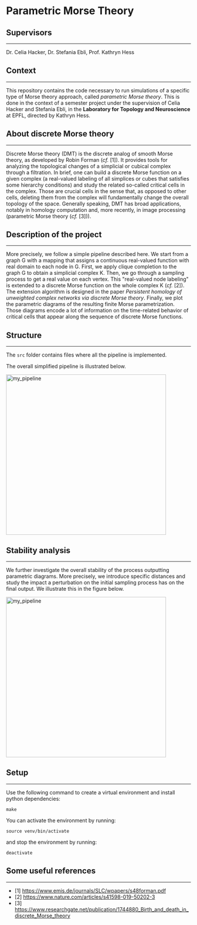 # Parametric Morse Theory

## Supervisors

---

Dr. Celia Hacker, Dr. Stefania Ebli, Prof. Kathryn Hess

## Context

---

This repository contains the code necessary to run simulations of a specific type of Morse theory approach, called _parametric Morse theory_. This is done in the context of a semester project under the supervision of Celia Hacker and Stefania Ebli,
in the **Laboratory for Topology and Neuroscience** at EPFL, directed by Kathryn Hess.

## About discrete Morse theory

---

Discrete Morse theory (DMT) is the discrete analog of smooth Morse theory, as developed by Robin Forman (_cf._ [1]). It provides tools for analyzing the topological changes of a simplicial or cubical complex through a filtration. In brief, one can build a discrete Morse function on a given complex (a real-valued labeling of all simplices or cubes that satisfies some hierarchy conditions) and study the related so-called critical cells in the complex. Those are crucial cells in the sense that, as opposed to other cells, deleting them from the complex will fundamentally change the overall topology of the space. Generally speaking, DMT has broad applications, notably in homology computation and, more recently, in image processing (parametric Morse theory (_cf._ [3])).

## Description of the project

---

More precisely, we follow a simple pipeline described here. We start from a graph G with a mapping that assigns a continuous real-valued function with real domain to each node in G. First, we apply clique completion to the graph G to obtain a simplicial complex K. Then, we go through a sampling process to get a real value on each vertex. This "real-valued node labeling" is extended to a discrete Morse function on the whole complex K (_cf._ [2]). The extension algorithm is designed in the paper _Persistent homology of unweighted complex networks via discrete Morse theory_. Finally, we plot the parametric diagrams of the resulting finite Morse parametrization. Those diagrams encode a lot of information on the time-related behavior of critical cells that appear along the sequence of discrete Morse functions.

## Structure

---

The `src` folder contains files where all the pipeline is implemented.

The overall simplified pipeline is illustrated below.

<img width="436" alt="my_pipeline" src="https://raw.githubusercontent.com/LucaNyckees/ParametricMorseTheory/main/images/project_pipeline.png">

## Stability analysis

---

We further investigate the overall stability of the process outputting parametric diagrams. More precisely, we introduce specific distances and study the impact a perturbation on the initial sampling process has on the final output. We illustrate this in the figure below.

<img width="436" alt="my_pipeline" src="https://raw.githubusercontent.com/LucaNyckees/ParametricMorseTheory/main/images/stability_analysis.png">

## Setup

---

Use the following command to create a virtual environment and install python dependencies:

```
make
```

You can activate the environment by running:

```
source venv/bin/activate
```

and stop the environment by running:

```
deactivate
```

## Some useful references

---

- [1] https://www.emis.de/journals/SLC/wpapers/s48forman.pdf
- [2] https://www.nature.com/articles/s41598-019-50202-3
- [3] https://www.researchgate.net/publication/1744880_Birth_and_death_in_discrete_Morse_theory
